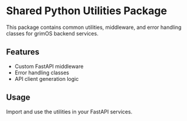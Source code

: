 # Shared Python Utilities Package

This package contains common utilities, middleware, and error handling classes for grimOS backend services.

## Features
- Custom FastAPI middleware
- Error handling classes
- API client generation logic

## Usage
Import and use the utilities in your FastAPI services.
